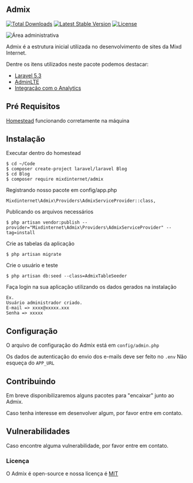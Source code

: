 ## Admix

[![Total Downloads](https://poser.pugx.org/mixdinternet/admix/d/total.svg)](https://packagist.org/packages/mixdinternet/admix)
[![Latest Stable Version](https://poser.pugx.org/mixdinternet/admix/v/stable.svg)](https://packagist.org/packages/mixdinternet/admix)
[![License](https://poser.pugx.org/mixdinternet/admix/license.svg)](https://packagist.org/packages/mixdinternet/admix)

![Área administrativa](http://mixd.com.br/github/52218e3bd3237b4720cf1e6a0894e511.png "Área administrativa")

Admix é a estrutura inicial utilizada no desenvolvimento de sites da Mixd Internet.

Dentre os itens utilizados neste pacote podemos destacar:
* [Laravel 5.3](https://laravel.com/docs/5.3)
* [AdminLTE](https://almsaeedstudio.com/themes/AdminLTE/index.html)
* [Integração com o Analytics](https://github.com/spatie/laravel-analytics)

## Pré Requisitos
[Homestead](https://laravel.com/docs/5.3/homestead) funcionando corretamente na máquina

## Instalação
Executar dentro do homestead

```
$ cd ~/Code
$ composer create-project laravel/laravel Blog
$ cd Blog
$ composer require mixdinternet/admix
```

Registrando nosso pacote em config/app.php

```
Mixdinternet\Admix\Providers\AdmixServiceProvider::class,
```

Publicando os arquivos necessários

```
$ php artisan vendor:publish --provider="Mixdinternet\Admix\Providers\AdmixServiceProvider" --tag=install
```

Crie as tabelas da aplicação

```
$ php artisan migrate
```

Crie o usuário e teste

```
$ php artisan db:seed --class=AdmixTableSeeder
```

Faça login na sua aplicação utilizando os dados gerados na instalação

```
Ex.
Usuário administrador criado.
E-mail => xxxx@xxxxx.xxx
Senha => xxxxx
```

## Configuração
O arquivo de configuração do Admix está em `config/admin.php`

Os dados de autenticação do envio dos e-mails deve ser feito no `.env`
Não esqueça do `APP_URL`

## Contribuindo

Em breve disponibilizaremos alguns pacotes para "encaixar" junto ao Admix.

Caso tenha interesse em desenvolver algum, por favor entre em contato.

## Vulnerabilidades

Caso encontre alguma vulnerabilidade, por favor entre em contato.

### Licença

O Admix é open-source e nossa licença é [MIT](http://opensource.org/licenses/MIT)
